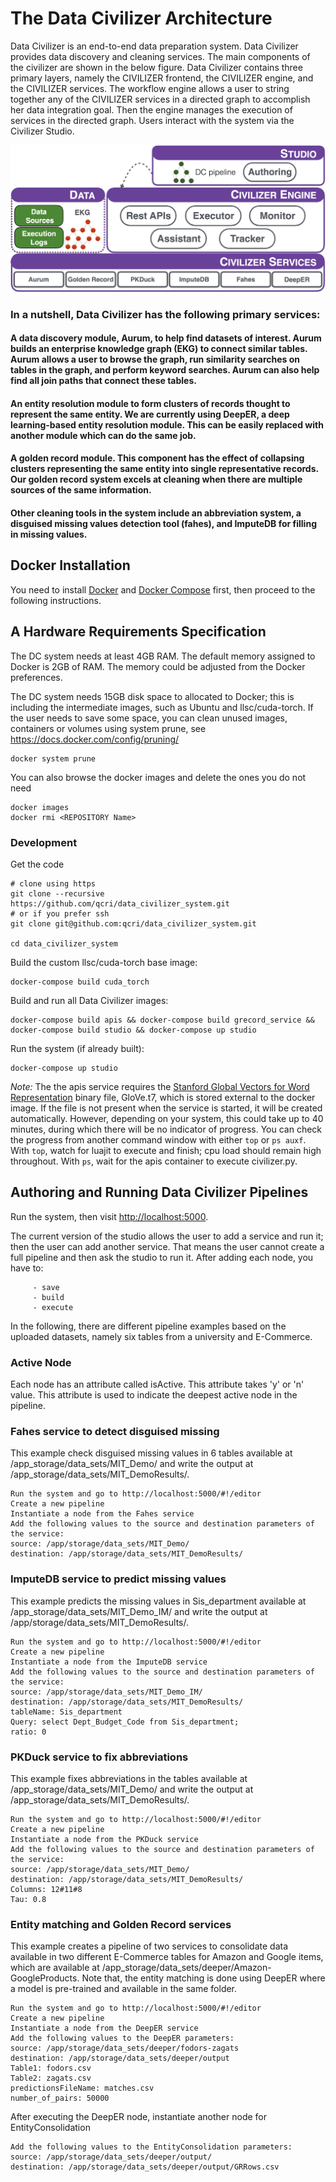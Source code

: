 # The Data Civilizer Architecture
Data Civilizer is an end-to-end data preparation system. Data Civilizer provides data discovery and cleaning services. The main components of the civilizer are shown in the below figure. Data Civilizer contains three primary layers, namely the CIVILIZER frontend, the CIVILIZER engine, and the CIVILIZER services. The workflow engine allows a user to string together any of the CIVILIZER services in a directed graph to accomplish her data integration goal. Then the engine manages the execution of services in the directed graph. Users interact with the system via the Civilizer Studio.

![The Data Civilizer system](dataCivilizerSystem.jpg) 

### In a nutshell, Data Civilizer has the following primary services:

#### A data discovery module, Aurum, to help find datasets of interest. Aurum builds an enterprise knowledge graph (EKG) to connect similar tables. Aurum allows a user to browse the graph, run similarity searches on tables in the graph, and perform keyword searches. Aurum can also help find all join paths that connect these tables. 

#### An entity resolution module to form clusters of records thought to represent the same entity. We are currently using DeepER, a deep learning-based entity resolution module. This can be easily replaced with another module which can do the same job.

#### A golden record module. This component has the effect of collapsing clusters representing the same entity into single representative records. Our golden record system excels at cleaning when there are multiple sources of the same information.  

#### Other cleaning tools in the system include an abbreviation system,  a disguised missing values detection tool (fahes), and ImputeDB for filling in missing values. 


## Docker Installation 
You need to install [Docker](https://www.docker.com/community-edition)
and [Docker Compose](https://docs.docker.com/compose/install/)
first, then proceed to the following instructions.

## A Hardware Requirements Specification
The DC system needs at least 4GB RAM. The default memory assigned to Docker is 2GB of RAM. The memory could be adjusted from the Docker preferences.

The DC system needs 15GB disk space to allocated to Docker; this is including the intermediate images, such as Ubuntu and llsc/cuda-torch. If the user needs to save some space, you can clean unused images, containers or volumes using system prune, see https://docs.docker.com/config/pruning/

	docker system prune 

You can also browse the docker images and delete the ones you do not need

	docker images
	docker rmi <REPOSITORY Name> 


### Development

Get the code

    # clone using https
    git clone --recursive https://github.com/qcri/data_civilizer_system.git
    # or if you prefer ssh
    git clone git@github.com:qcri/data_civilizer_system.git

    cd data_civilizer_system
    
Build the custom llsc/cuda-torch base image:

    docker-compose build cuda_torch

<!-- Build and run all Data Civilizer images at once:

    docker-compose up

(Or) Build one by one:

    docker-compose build apis
    docker-compose build grecord_service
    docker-compose build studio    
-->

Build and run all Data Civilizer images:
```
docker-compose build apis && docker-compose build grecord_service && docker-compose build studio && docker-compose up studio
```

Run the system (if already built):
```
docker-compose up studio
```

*Note:* The the apis service requires the [Stanford Global Vectors for Word Representation](https://nlp.stanford.edu/projects/glove/) binary file, GloVe.t7, which is stored external to the docker image. If the file is not present when the service is started, it will be created automatically. However, depending on your system, this could take up to 40 minutes, during which there will be no indicator of progress.  You can check the progress from another command window with either `top` or `ps auxf`. With `top`, watch for luajit to execute and finish; cpu load should remain high throughout. With `ps`, wait for the apis container to execute civilizer.py.

## Authoring and Running Data Civilizer Pipelines 
Run the system, then visit [http://localhost:5000](http://localhost:5000).

The current version of the studio allows the user to add a service and run it; then the user can add another service. That means the user cannot create a full pipeline and then ask the studio to run it. After adding each node, you have to:
  
         - save
         - build 
         - execute   

In the following, there are different pipeline examples based on the uploaded datasets, namely six tables from a university and E-Commerce.

### Active Node
Each node has an attribute called isActive. This attribute takes 'y' or 'n' value. This attribute is used to indicate the deepest active node in the pipeline.   

### Fahes service to detect disguised missing
This example check disguised missing values in 6 tables available at /app_storage/data_sets/MIT_Demo/ and write the output at /app_storage/data_sets/MIT_DemoResults/. 

    Run the system and go to http://localhost:5000/#!/editor 
    Create a new pipeline 
    Instantiate a node from the Fahes service
    Add the following values to the source and destination parameters of the service:
    source: /app/storage/data_sets/MIT_Demo/
    destination: /app/storage/data_sets/MIT_DemoResults/     


### ImputeDB service to predict missing values
This example predicts the missing values in Sis_department available at /app_storage/data_sets/MIT_Demo_IM/ and write the output at /app/storage/data_sets/MIT_DemoResults/. 

    Run the system and go to http://localhost:5000/#!/editor 
    Create a new pipeline 
    Instantiate a node from the ImputeDB service
    Add the following values to the source and destination parameters of the service:
    source: /app/storage/data_sets/MIT_Demo_IM/
    destination: /app/storage/data_sets/MIT_DemoResults/ 
    tableName: Sis_department
    Query: select Dept_Budget_Code from Sis_department;
    ratio: 0    

### PKDuck service to fix abbreviations
This example fixes abbreviations in the tables available at /app_storage/data_sets/MIT_Demo/ and write the output at /app_storage/data_sets/MIT_DemoResults/. 

    Run the system and go to http://localhost:5000/#!/editor 
    Create a new pipeline 
    Instantiate a node from the PKDuck service
    Add the following values to the source and destination parameters of the service:
    source: /app/storage/data_sets/MIT_Demo/
    destination: /app/storage/data_sets/MIT_DemoResults/ 
    Columns: 12#11#8
    Tau: 0.8

### Entity matching and Golden Record services
This example creates a pipeline of two services to consolidate data available in two different E-Commerce tables for Amazon and Google items, which are available at /app_storage/data_sets/deeper/Amazon-GoogleProducts. Note that, the entity matching is done using DeepER where a model is pre-trained and available in the same folder.  

    Run the system and go to http://localhost:5000/#!/editor
    Create a new pipeline 
    Instantiate a node from the DeepER service
    Add the following values to the DeepER parameters:
    source: /app/storage/data_sets/deeper/fodors-zagats
    destination: /app/storage/data_sets/deeper/output 
    Table1: fodors.csv
    Table2: zagats.csv
    predictionsFileName: matches.csv
    number_of_pairs: 50000         
    
After executing the DeepER node, instantiate another node for EntityConsolidation
    
    Add the following values to the EntityConsolidation parameters:
    source: /app/storage/data_sets/deeper/output/
    destination: /app/storage/data_sets/deeper/output/GRRows.csv 
    




